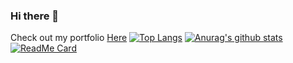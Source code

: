 ### Hi there 👋
Check out my portfolio [Here](https://cruizk.com)
[![Top Langs](https://github-readme-stats.vercel.app/api/top-langs/?username=CruizK)]()
[![Anurag's github stats](https://github-readme-stats.vercel.app/api?username=CruizK)]()
[![ReadMe Card](https://github-readme-stats.vercel.app/api/pin/?username=CruizK&repo=portfolio)](https://github.com/CruizK/portfolio)
<!--
**CruizK/CruizK** is a ✨ _special_ ✨ repository because its `README.md` (this file) appears on your GitHub profile.

Here are some ideas to get you started:

- 🔭 I’m currently working on ...
- 🌱 I’m currently learning ...
- 👯 I’m looking to collaborate on ...
- 🤔 I’m looking for help with ...
- 💬 Ask me about ...
- 📫 How to reach me: ...
- 😄 Pronouns: ...
- ⚡ Fun fact: ...
-->
